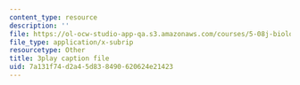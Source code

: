 ```yaml
---
content_type: resource
description: ''
file: https://ol-ocw-studio-app-qa.s3.amazonaws.com/courses/5-08j-biological-chemistry-ii-spring-2016/7a131f74d2a45d838490620624e21423_D9QJ44zENbU.vtt
file_type: application/x-subrip
resourcetype: Other
title: 3play caption file
uid: 7a131f74-d2a4-5d83-8490-620624e21423
---
```

